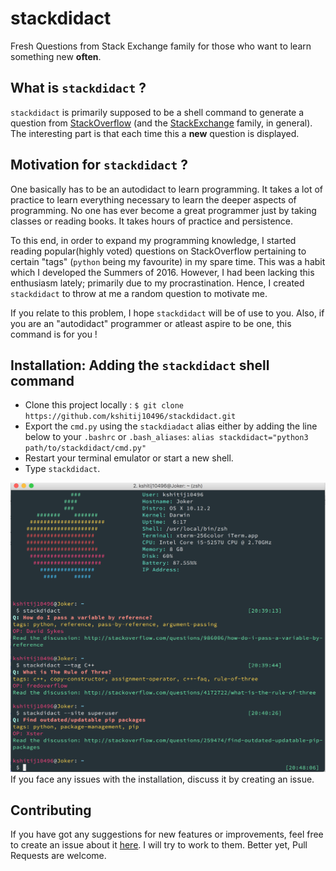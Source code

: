 # stackdidact
Fresh Questions from Stack Exchange family for those who want to learn something new **often**.

## What is `stackdidact` ?
`stackdidact` is primarily supposed to be a shell command to generate a question from [StackOverflow](http://stackoverflow.com) (and the [StackExchange](http://stackexchange.com/sites) family, in general).
The interesting part is that each time this a **new** question is displayed.

## Motivation for `stackdidact` ?

One basically has to be an autodidact to learn programming. It takes a lot of practice to learn everything necessary to learn the deeper aspects of programming. No one has ever become a great programmer just by taking classes or reading books. It takes hours of practice and persistence.

To this end, in order to expand my programming knowledge, I started reading popular(highly voted) questions on StackOverflow pertaining to certain "tags" (`python` being my favourite) in my spare time. This was a habit which I developed the Summers of 2016. However, I had been lacking this enthusiasm lately; primarily due to my procrastination. Hence, I created `stackdidact` to throw at me a random question to motivate me.

If you relate to this problem, I hope `stackdidact` will be of use to you.
Also, if you are an "autodidact" programmer or atleast aspire to be one, this command is for you !

## Installation: Adding the `stackdidact` shell command
- Clone this project locally : `$ git clone https://github.com/kshitij10496/stackdidact.git`
- Export the `cmd.py` using the `stackdiadact` alias either by adding the line below to your `.bashrc` or `.bash_aliases`:
`alias stackdidact="python3 path/to/stackdidact/cmd.py"`
- Restart your terminal emulator or start a new shell.
- Type `stackdidact`.

![Preview Image](https://github.com/kshitij10496/stackdidact/blob/master/preview.png)
If you face any issues with the installation, discuss it by creating an issue.

## Contributing
If you have got any suggestions for new features or improvements, feel free to create an issue about it [here](https://github.com/kshitij10496/stackdidact/issues).
I will try to work to them. Better yet, Pull Requests are welcome.
